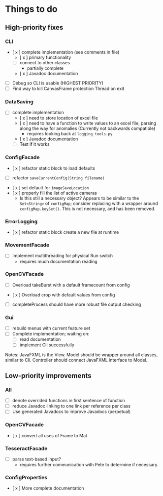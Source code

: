 # Things to do

## High-priority fixes

### CLI

- [ x ] complete implementation (see comments in file)
	- [ x ] primary functionality
	- [ ] connect to other classes
		- partially complete
	- [ x ] Javadoc documentation
- [ ] Debug so CLI is usable (HIGHEST PRIORITY)
- [ ] Find way to kill CanvasFrame protection Thread on exit

### DataSaving

- [ ] complete implementation
	- [ x ] need to store location of excel file
	- [ x ] need to have a function to write values to an excel file, parsing along the way for anomalies (Currently not backwards compatible)
		- requires looking back at `logging_tools.py`
	- [ x ] Javadoc documentation
	- [ ] Test if it works

### ConfigFacade

- [ x ] refactor static block to load defaults
- [ ] refactor `saveCurrentConfig(String filename)`
- [ x ] set default for `imageSaveLocation`
- [ x ] properly fill the list of active cameras
	- Is this still a necessary object? Appears to be similar to the `Set<String>` of `configMap`; consider replacing with a wrapper around `configMap.keySet()`.	This is not necessary, and has been removed.

### ErrorLogging

- [ x ] refactor static block create a new file at runtime

### MovementFacade

- [ ] Implement multithreading for physical Run switch
	- requires much documentation reading

### OpenCVFacade

- [ ] Overload takeBurst with a default framecount from config
- [ x ] Overload crop with default values from config
- [ ] completeProcess should have more robust file output checking

### Gui

- [ ] rebuild menus with current feature set
- [ ] Complete implementation; waiting on:
	- [ ] read documentation
	- [ ] implement Cli successfully

Notes: JavaFXML is the View. Model should be wrapper around all classes, similar to Cli. Controller should connect JavaFXML interface to Model.

## Low-priority improvements

### All

- [ ] denote overrided functions in first sentence of function
- [ ] reduce Javadoc linking to one link per reference per class
- [ ] Use generated Javadocs to improve Javadocs (perpetual)

### OpenCVFacade

- [ x ] convert all uses of Frame to Mat

### TesseractFacade

- [ ] parse text-based input?
	- requires further communication with Pete to determine if necessary.

### ConfigProperties

- [ x ] More complete documentation

